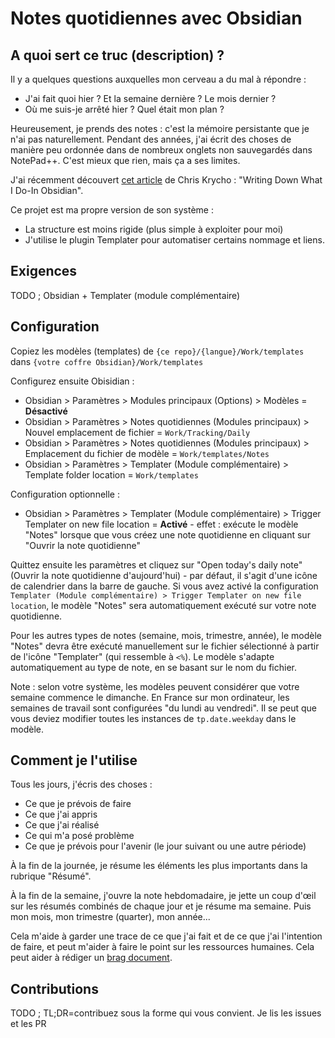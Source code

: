 # Notes quotidiennes avec Obsidian
## A quoi sert ce truc (description) ?
Il y a quelques questions auxquelles mon cerveau a du mal à répondre :
- J'ai fait quoi hier ? Et la semaine dernière ? Le mois dernier ?
- Où me suis-je arrêté hier ? Quel était mon plan ?

Heureusement, je prends des notes : c'est la mémoire persistante que je n'ai pas naturellement.
Pendant des années, j'ai écrit des choses de manière peu ordonnée dans de nombreux onglets non sauvegardés dans NotePad++.
C'est mieux que rien, mais ça a ses limites.

J'ai récemment découvert [cet article](https://v5.chriskrycho.com/journal/writing-down-what-i-do-in-obsidian/) de Chris Krycho : "Writing Down What I Do-In Obsidian".

Ce projet est ma propre version de son système :
- La structure est moins rigide (plus simple à exploiter pour moi)
- J'utilise le plugin Templater pour automatiser certains nommage et liens.

## Exigences
TODO ; Obsidian + Templater (module complémentaire)
## Configuration
Copiez les modèles (templates) de `{ce repo}/{langue}/Work/templates` dans `{votre coffre Obsidian}/Work/templates`

Configurez ensuite Obisidian :
- Obsidian > Paramètres > Modules principaux (Options) > Modèles = **Désactivé**
- Obsidian > Paramètres > Notes quotidiennes (Modules principaux) > Nouvel emplacement de fichier = `Work/Tracking/Daily`
- Obsidian > Paramètres > Notes quotidiennes (Modules principaux) > Emplacement du fichier de modèle = `Work/templates/Notes`
- Obsidian > Paramètres > Templater (Module complémentaire) > Template folder location = `Work/templates`

Configuration optionnelle :
- Obsidian > Paramètres > Templater (Module complémentaire) > Trigger Templater on new file location = **Activé** - effet : exécute le modèle "Notes" lorsque que vous créez une note quotidienne en cliquant sur "Ouvrir la note quotidienne"

Quittez ensuite les paramètres et cliquez sur "Open today's daily note" (Ouvrir la note quotidienne d'aujourd'hui) - par défaut, il s'agit d'une icône de calendrier dans la barre de gauche.
Si vous avez activé la configuration `Templater (Module complémentaire) > Trigger Templater on new file location`, le modèle "Notes" sera automatiquement exécuté sur votre note quotidienne.

Pour les autres types de notes (semaine, mois, trimestre, année), le modèle "Notes" devra être exécuté manuellement sur le fichier sélectionné à partir de l'icône "Templater" (qui ressemble à `<%`).
Le modèle s'adapte automatiquement au type de note, en se basant sur le nom du fichier.

Note : selon votre système, les modèles peuvent considérer que votre semaine commence le dimanche.
En France sur mon ordinateur, les semaines de travail sont configurées "du lundi au vendredi".
Il se peut que vous deviez modifier toutes les instances de `tp.date.weekday` dans le modèle.

## Comment je l'utilise
Tous les jours, j'écris des choses :
- Ce que je prévois de faire
- Ce que j'ai appris
- Ce que j'ai réalisé
- Ce qui m'a posé problème
- Ce que je prévois pour l'avenir (le jour suivant ou une autre période)

À la fin de la journée, je résume les éléments les plus importants dans la rubrique "Résumé".

À la fin de la semaine, j'ouvre la note hebdomadaire, je jette un coup d'œil sur les résumés combinés de chaque jour et je résume ma semaine.
Puis mon mois, mon trimestre (quarter), mon année...

Cela m'aide à garder une trace de ce que j'ai fait et de ce que j'ai l'intention de faire, et peut m'aider à faire le point sur les ressources humaines.
Cela peut aider à rédiger un [brag document](https://jvns.ca/blog/brag-documents/).


## Contributions
TODO ;
TL;DR=contribuez sous la forme qui vous convient.
Je lis les issues et les PR

